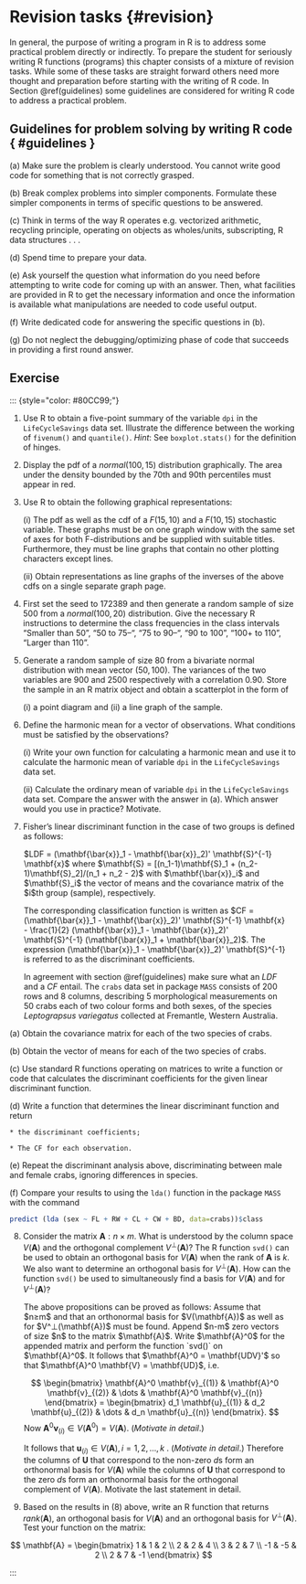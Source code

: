 # Revision tasks {#revision}

In general, the purpose of writing a program in R is to address some practical problem directly or indirectly. To prepare the student for seriously writing R functions (programs) this chapter consists of a mixture of revision tasks. While some of these tasks are straight forward others need more thought and preparation before starting with the writing of R code. In Section \@ref(guidelines) some guidelines are considered for writing R code to address a practical problem.  

##	Guidelines for problem solving by writing R code { #guidelines }

(a)	Make sure the problem is clearly understood.  You cannot write good code for something that is not correctly grasped.

(b)	Break complex problems into simpler components. Formulate these simpler components in terms of specific questions to be answered.

(c)	Think in terms of the way R operates e.g. vectorized arithmetic, recycling principle, operating on objects as wholes/units, subscripting, R data structures . . . 

(d)	Spend time to prepare your data.

(e)	Ask yourself the question what information do you need before attempting to write code for coming up with an answer. Then, what facilities are provided in R to get the necessary information and once the information is available what manipulations are needed to code useful output.

(f)	Write dedicated code for answering the specific questions in (b). 

(g)	Do not neglect the debugging/optimizing phase of code that succeeds in providing a first round answer.

##	Exercise

::: {style="color: #80CC99;"}

1.	Use R to obtain a five-point summary of the variable `dpi` in the `LifeCycleSavings` data set. Illustrate the difference between the working of `fivenum()` and `quantile()`. *Hint*: See `boxplot.stats()` for the definition of hinges.

2.	Display the pdf of a $normal (100, 15)$ distribution graphically. The area under the density bounded by the 70th and 90th percentiles must appear in red.

3. Use R to obtain the following graphical representations:

    (i)	The pdf as well as the cdf of a $F (15, 10)$ and a $F (10, 15)$ stochastic variable. These graphs must be on one graph window with the same set of axes for both F-distributions and be supplied with suitable titles. Furthermore, they must be line graphs that contain no other plotting characters except lines. 
    
    (ii)	Obtain representations as line graphs of the inverses of the above cdfs on a single separate graph page.


4.	First set the seed to 172389 and then generate a random sample of size 500 from a $normal (100, 20)$ distribution. Give the necessary R instructions to determine the class frequencies in the class intervals “Smaller than 50”,  “50 to 75–“,  “75 to 90–“,  “90 to 100”,  “100+ to 110”,  “Larger than 110”.

5.	Generate a random sample of size 80 from a bivariate normal distribution with mean vector $(50, 100)$. The variances of the two variables are 900 and 2500 respectively with a correlation 0.90. Store the sample in an R matrix object and obtain a scatterplot in the form of

    (i)  a point diagram and
    (ii)  a line graph of the sample.
	
	
6. Define the harmonic mean for a vector of observations. What conditions must be satisfied by the observations?

    (i)	Write your own function for calculating a harmonic mean and use it to calculate the harmonic mean of variable `dpi` in the `LifeCycleSavings` data set. 
    
    (ii)	Calculate the ordinary mean of variable `dpi` in the `LifeCycleSavings` data set. Compare the answer with the answer in (a).  Which answer would you use in practice? Motivate.
	
7. Fisher’s linear discriminant function in the case of two groups is defined as follows:

<div style="margin-left: 25px; margin-right: 20px;">
$LDF = (\mathbf{\bar{x}}_1 - \mathbf{\bar{x}}_2)' \mathbf{S}^{-1} \mathbf{x}$ where $\mathbf{S} = [(n_1-1)\mathbf{S}_1 + (n_2-1)\mathbf{S}_2]/(n_1 + n_2 - 2)$ with $\mathbf{\bar{x}}_i$ and $\mathbf{S}_i$ the vector of means and the covariance matrix of the $i$th group (sample), respectively.
    
The corresponding classification function is written as $CF =(\mathbf{\bar{x}}_1 - \mathbf{\bar{x}}_2)' \mathbf{S}^{-1} \mathbf{x} - \frac{1}{2} (\mathbf{\bar{x}}_1 - \mathbf{\bar{x}}_2)' \mathbf{S}^{-1} (\mathbf{\bar{x}}_1 + \mathbf{\bar{x}}_2)$. The expression (\mathbf{\bar{x}}_1 - \mathbf{\bar{x}}_2)' \mathbf{S}^{-1} is referred to as the discriminant coefficients.
    
In agreement with section \@ref(guidelines) make sure what an $LDF$ and a $CF$ entail. The `crabs` data set in package `MASS` consists of 200 rows and 8 columns, describing 5 morphological measurements on 50 crabs each of two colour forms and both sexes, of the species *Leptograpsus variegatus* collected at Fremantle, Western Australia.
</div>

(a)	Obtain the covariance matrix for each of the two species of crabs.
    
(b)	Obtain the vector of means for each of the two species of crabs.
    
(c)	Use standard R functions operating on matrices to write a function or code that calculates the discriminant coefficients for the given linear discriminant function. 
    
(d) Write a function that determines the linear discriminant function and return
    
    * the discriminant coefficients;
    
    * The CF for each observation.
    
(e)	Repeat the discriminant analysis above, discriminating between male and female crabs, ignoring differences in species.

(f) Compare your results to using the `lda()` function in the package `MASS` with the command


``` r
predict (lda (sex ~ FL + RW + CL + CW + BD, data=crabs))$class
```

8. Consider the matrix $\mathbf{A}:n \times m$. What is understood by the column space $V(\mathbf{A})$ and the orthogonal complement $V^⊥(\mathbf{A})$? The R function `svd()` can be used to obtain an orthogonal basis for $V(\mathbf{A})$ when the rank of $\mathbf{A}$ is $k$. We also want to determine an orthogonal basis for $V^⊥(\mathbf{A})$. How can the function `svd()` be used to simultaneously find a basis for $V(\mathbf{A})$ and for $V^⊥(\mathbf{A})$? 

<div style="margin-left: 25px; margin-right: 20px;">
The above propositions can be proved as follows: Assume that $n≥m$ and that an orthonormal basis for $V(\mathbf{A})$  as well as for $V^⊥(\mathbf{A})$ must be found.  Append $n-m$ zero vectors of size $n$ to the matrix $\mathbf{A}$. Write $\mathbf{A}^0$ for the appended matrix and perform the function `svd()` on  $\mathbf{A}^0$. It follows that $\mathbf{A}^0 = \mathbf{UDV}'$  so that $\mathbf{A}^0 \mathbf{V} = \mathbf{UD}$, i.e. 

$$
\begin{bmatrix} 
\mathbf{A}^0 \mathbf{v}_{(1)} & \mathbf{A}^0 \mathbf{v}_{(2)} & \dots & \mathbf{A}^0 \mathbf{v}_{(n)}
\end{bmatrix} = \begin{bmatrix} 
d_1 \mathbf{u}_{(1)} & d_2 \mathbf{u}_{(2)} & \dots & d_n \mathbf{u}_{(n)}
\end{bmatrix}.
$$
Now $\mathbf{A}^0 \mathbf{v}_{(i)} \in V(\mathbf{A}^0) = V(\mathbf{A})$. (*Motivate in detail*.) 

It follows that $\mathbf{u}_{(i)} \in V(\mathbf{A}), i = 1, 2, \dots, k$ . (*Motivate in detail*.) Therefore the columns of $\mathbf{U}$ that correspond to the non-zero $d$s form an orthonormal basis for $V(\mathbf{A})$  while the columns of $\mathbf{U}$ that correspond to the zero $d$s form an orthonormal basis for the orthogonal complement of $V(\mathbf{A})$. Motivate the last statement in detail.
</div>

9.	Based on the results in (8) above, write an R function that returns $rank(\mathbf{A})$, an orthogonal basis for $V(\mathbf{A})$ and an orthogonal basis for $V^⊥(\mathbf{A})$. Test your function on the matrix:

$$
\mathbf{A} = \begin{bmatrix} 
                    1 & 1 & 2 \\
                    2 & 2 & 4 \\
                    3 & 2 & 7 \\
                    -1 & -5 & 2 \\
                    2 & 7 & -1
              \end{bmatrix} 
$$


:::


